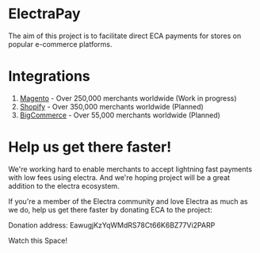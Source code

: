 # ElectraPay

The aim of this project is to facilitate direct ECA payments for stores on popular e-commerce platforms.

# Integrations

1. [Magento](https://magento.com/) - Over 250,000 merchants worldwide (Work in progress)
2. [Shopify](https://www.shopify.com.au/) - Over 350,000 merchants worldwide (Planned)
3. [BigCommerce](https://www.bigcommerce.com.au/) - Over 55,000 merchants worldwide (Planned)

# Help us get there faster!

We're working hard to enable merchants to accept lightning fast payments with low fees using electra. And we're hoping project will be a great addition to the electra ecosystem.

If you're a member of the Electra community and love Electra as much as we do, help us get there faster by donating ECA to the project:

Donation address: EawugjKzYqWMdRS78Ct66K6BZ77Vi2PARP

Watch this Space!
